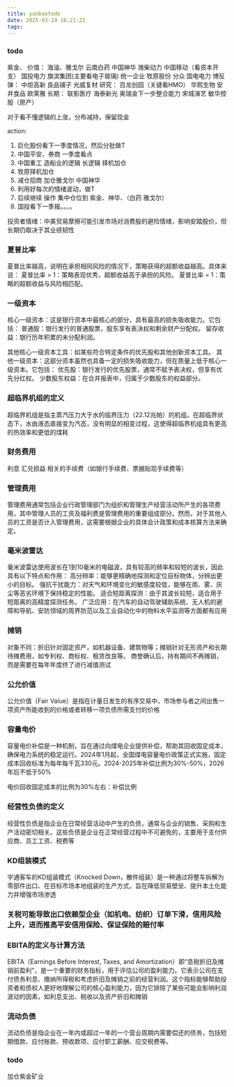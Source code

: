 ```yaml
---
title: yanbaotodo
date: 2025-03-19 16:21:22
tags:
---
```



### todo

紫金、
价值： 海油、雅戈尔 云南白药 中国神华 潍柴动力 中国移动（看资本开支） 国投电力 旗滨集团(主要看电子玻璃) 统一企业 牧原股份 分众 国电电力
博反弹： 中炬高新 良品铺子 光威复材
研究： 百龙创园（关键看HMO） 华熙生物 安井食品  欧莱雅
长期： 联影医疗 海泰新光 奥瑞金下一步整合能力 宋城演艺  敏华控股（房产）

对于看不懂逻辑的上涨，分布减持，保留现金

action:
1. 巨化股份看下一季度情况，然后分批做T
2. 中国平安、券商 一季度看点
3. 中国重工  造船业的逻辑  长逻辑 择机加仓
4. 牧原择机加仓
5. 减仓招商 加仓雅戈尔 中国神华
6. 利用好每次的情绪波动，做T
7. 后续继续 操作 集中仓位到 紫金、神华、（白药  雅戈尔）
8. 国投看下一季报。。。。
   
投资者情绪：中美贸易摩擦可能引发市场对消费股的避险情绪，影响安踏股价，但长期仍取决于其业绩韧性



### 夏普比率

夏普比率越高，说明在承担相同风险的情况下，策略获得的超额收益越高。具体来说：
夏普比率 > 1：策略表现优秀，超额收益高于承担的风险。
夏普比率 = 1：策略的超额收益与风险相匹配。

### 一级资本
核心一级资本：这是银行资本中最核心的部分，具有最高的损失吸收能力。它包括：
普通股：银行发行的普通股票，股东享有表决权和剩余财产分配权。
留存收益：银行历年积累的未分配利润。

其他核心一级资本工具：如某些符合特定条件的优先股和其他创新资本工具。
其他一级资本：这部分资本虽然也具备一定的损失吸收能力，但在质量上低于核心一级资本。它包括：
优先股：银行发行的优先股票，通常不赋予表决权，但享有优先分红权。
少数股东权益：在合并报表中，归属于少数股东的权益部分。

### 超临界机组的定义

超临界机组是指主蒸汽压力大于水的临界压力（22.12兆帕）的机组。在超临界状态下，水由液态直接变为汽态，没有明显的相变过程，这使得超临界机组具有更高的热效率和更低的煤耗


### 财务费用
利息 汇兑损益 相关的手续费（如银行手续费、票据贴现手续费等）
### 管理费用
管理费用通常包括企业行政管理部门为组织和管理生产经营活动所产生的各项费用，其中管理人员的工资及福利费是管理费用的重要组成部分。然而，对于其他人员的工资是否计入管理费用，这需要根据企业的具体会计政策和成本核算方法来确定。

### 毫米波雷达

毫米波雷达使用波长在1到10毫米的电磁波，具有较高的频率和较短的波长，因此具有以下特点和作用：
高分辨率：能够更精确地探测和定位目标物体，分辨出更小的目标。
强抗干扰能力：对天气和环境变化的敏感度较低，能够在雨、雾、灰尘等恶劣环境下保持稳定的性能。
适合短距离探测：由于其波长较短，适合用于短距离的高精度探测任务。
广泛应用：在汽车的自动驾驶辅助系统、无人机的避障和导航、安防领域的周界防范以及工业自动化中的物料水平监测等方面都有应用

### 摊销

对象不同：折旧针对固定资产，如机器设备、建筑物等；摊销针对无形资产和长期待摊费用，如专利权、商标权、租赁改良等。
商誉确认后，持有期间不再摊销，而是需要在每年年度终了进行减值测试

### 公允价值

公允价值（Fair Value）是指在计量日发生的有序交易中，市场参与者之间出售一项资产所能收到的价格或者转移一项负债所需支付的价格


### 容量电价

容量电价补偿是一种机制，旨在通过向煤电企业提供补偿，帮助其回收固定成本，确保电力系统的稳定运行。2024年1月起，全国煤电容量电价政策正式实施，固定成本回收标准为每年每千瓦330元。2024-2025年补偿比例为30%-50%，2026年后不低于50%

电价回收固定成本的比例为30%左右：补偿比例

### 经营性负债的定义
经营性负债是指企业在日常经营活动中产生的负债，通常与企业的销售、采购和生产活动密切相关。这些负债是企业在正常经营过程中不可避免的，主要用于支付供应商、员工工资、税费等


### KD组装模式
宇通客车的KD组装模式​（Knocked Down，散件组装）是一种通过将整车拆解为零部件出口、在目标市场本地组装的生产方式，旨在降低贸易壁垒、提升本土化能力并增强市场渗透

### 关税可能导致出口依赖型企业（如机电、纺织）订单下滑，信用风险上升，进而推高平安信用保险、保证保险的赔付率

### EBITA的定义与计算方法
EBITA（Earnings Before Interest, Taxes, and Amortization）即“息税折旧及摊销前盈利”，是一个重要的财务指标，用于评估公司的盈利能力。它表示公司在支付债务利息、缴纳所得税和考虑折旧及摊销之前的经营利润。这个指标能够帮助投资者和债权人更好地理解公司的核心盈利能力，因为它排除了某些可能会影响利润波动的因素，如利息支出、税收以及资产折旧和摊销

### 流动负债

流动负债是指企业在一年内或超过一年的一个营业周期内需要偿还的债务，包括短期借款、应付账款、预收款项、应付职工薪酬、应交税费等。
### todo
   
 加仓紫金矿业
  